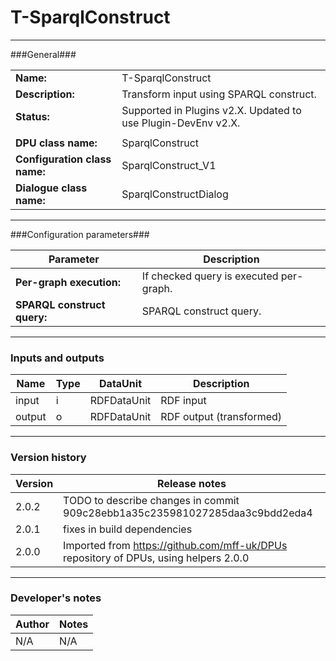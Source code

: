# T-SparqlConstruct #
----------

###General###

|                              |                                                                              |
|------------------------------|------------------------------------------------------------------------------|
|**Name:**                     |T-SparqlConstruct                                                             |
|**Description:**              |Transform input using SPARQL construct.                                       |
|**Status:**                   |Supported in Plugins v2.X. Updated to use Plugin-DevEnv v2.X.       |
|                              |                                                                              |
|**DPU class name:**           |SparqlConstruct                                                               | 
|**Configuration class name:** |SparqlConstruct_V1                                                            |
|**Dialogue class name:**      |SparqlConstructDialog                                                         |

***

###Configuration parameters###

|Parameter                           |Description                                                              |
|------------------------------------|-------------------------------------------------------------------------|
|**Per-graph execution:**            |If checked query is executed per-graph.                                  |
|**SPARQL construct query:**         |SPARQL construct query.                                                  |

***

### Inputs and outputs ###

|Name           |Type           |DataUnit           |Description                                  |
|---------------|---------------|-------------------|---------------------------------------------|
|input          |i              |RDFDataUnit        |RDF input                                    |
|output         |o              |RDFDataUnit        |RDF output (transformed)                     |

***

### Version history ###

|Version          |Release notes               |
|-----------------|----------------------------|
|2.0.2            | TODO to describe changes in commit 909c28ebb1a35c235981027285daa3c9bdd2eda4|
|2.0.1            | fixes in build dependencies |
|2.0.0            | Imported from https://github.com/mff-uk/DPUs repository of DPUs, using helpers 2.0.0                         |


***

### Developer's notes ###

|Author           |Notes                           |
|-----------------|--------------------------------|
|N/A              |N/A                             | 
